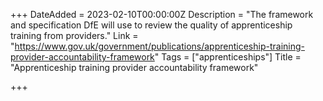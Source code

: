 +++
DateAdded = 2023-02-10T00:00:00Z
Description = "The framework and specification DfE will use to review the quality of apprenticeship training from providers."
Link = "https://www.gov.uk/government/publications/apprenticeship-training-provider-accountability-framework"
Tags = ["apprenticeships"]
Title = "Apprenticeship training provider accountability framework"

+++
